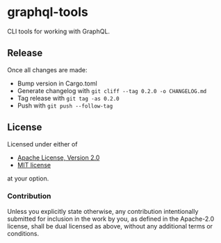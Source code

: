 # graphql-tools

CLI tools for working with GraphQL.

## Release

Once all changes are made:

- Bump version in Cargo.toml
- Generate changelog with `git cliff --tag 0.2.0 -o CHANGELOG.md`
- Tag release with `git tag -as 0.2.0`
- Push with `git push --follow-tag`

## License

Licensed under either of

- [Apache License, Version 2.0](LICENSE-APACHE)
- [MIT license](LICENSE-MIT)

at your option.

### Contribution

Unless you explicitly state otherwise, any contribution intentionally submitted
for inclusion in the work by you, as defined in the Apache-2.0 license, shall
be dual licensed as above, without any additional terms or conditions.
